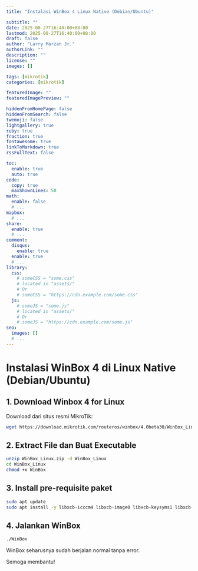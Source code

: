 ```yaml
---
title: "Instalasi WinBox 4 Linux Native (Debian/Ubuntu)"

subtitle: ""
date: 2025-08-27T16:40:00+08:00
lastmod: 2025-08-27T16:40:00+08:00
draft: false 
author: "Larry Marzan Jr."
authorLink: ""
description: ""
license: ""
images: []

tags: [mikrotik]
categories: [mikrotik]

featuredImage: ""
featuredImagePreview: ""

hiddenFromHomePage: false
hiddenFromSearch: false
twemoji: false
lightgallery: true
ruby: true
fraction: true
fontawesome: true
linkToMarkdown: true
rssFullText: false

toc:
  enable: true
  auto: true
code:
  copy: true
  maxShownLines: 50
math:
  enable: false
  # ...
mapbox:
  # ...
share:
  enable: true
  # ...
comment:
  disqus:
    enable: true
  enable: true
  # ...
library:
  css:
    # someCSS = "some.css"
    # located in "assets/"
    # Or
    # someCSS = "https://cdn.example.com/some.css"
  js:
    # someJS = "some.js"
    # located in "assets/"
    # Or
    # someJS = "https://cdn.example.com/some.js"
seo:
  images: []
  # ...
---
```


# Instalasi WinBox 4 di Linux Native (Debian/Ubuntu)

## 1. Download Winbox 4 for Linux
Download dari situs resmi MikroTik:
```bash
wget https://download.mikrotik.com/routeros/winbox/4.0beta30/WinBox_Linux.zip
```
## 2. Extract File dan Buat Executable
```bash
unzip WinBox_Linux.zip -d WinBox_Linux
cd WinBox_Linux
chmod +x WinBox
```

## 3. Install pre-requisite paket
```bash
sudo apt update
sudo apt install -y libxcb-icccm4 libxcb-image0 libxcb-keysyms1 libxcb-render-util0 libxcb-shape0 libxcb-xfixes0 libxcb-sync1
```

## 4. Jalankan WinBox
```bash
./WinBox
```

WinBox seharusnya sudah berjalan normal tanpa error.

Semoga membantu! 
